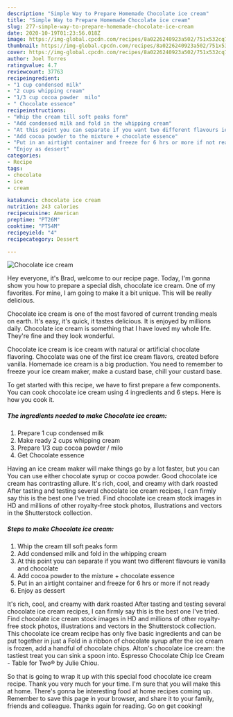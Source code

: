 ```yaml
---
description: "Simple Way to Prepare Homemade Chocolate ice cream"
title: "Simple Way to Prepare Homemade Chocolate ice cream"
slug: 277-simple-way-to-prepare-homemade-chocolate-ice-cream
date: 2020-10-19T01:23:56.018Z
image: https://img-global.cpcdn.com/recipes/8a0226240923a502/751x532cq70/chocolate-ice-cream-recipe-main-photo.jpg
thumbnail: https://img-global.cpcdn.com/recipes/8a0226240923a502/751x532cq70/chocolate-ice-cream-recipe-main-photo.jpg
cover: https://img-global.cpcdn.com/recipes/8a0226240923a502/751x532cq70/chocolate-ice-cream-recipe-main-photo.jpg
author: Joel Torres
ratingvalue: 4.7
reviewcount: 37763
recipeingredient:
- "1 cup condensed milk"
- "2 cups whipping cream"
- "1/3 cup cocoa powder  milo"
- " Chocolate essence"
recipeinstructions:
- "Whip the cream till soft peaks form"
- "Add condensed milk and fold in the whipping cream"
- "At this point you can separate if you want two different flavours ie vanilla and chocolate"
- "Add cocoa powder to the mixture + chocolate essence"
- "Put in an airtight container and freeze for 6 hrs or more if not ready"
- "Enjoy as dessert"
categories:
- Recipe
tags:
- chocolate
- ice
- cream

katakunci: chocolate ice cream 
nutrition: 243 calories
recipecuisine: American
preptime: "PT26M"
cooktime: "PT54M"
recipeyield: "4"
recipecategory: Dessert

---
```



![Chocolate ice cream](https://img-global.cpcdn.com/recipes/8a0226240923a502/751x532cq70/chocolate-ice-cream-recipe-main-photo.jpg)

Hey everyone, it's Brad, welcome to our recipe page. Today, I'm gonna show you how to prepare a special dish, chocolate ice cream. One of my favorites. For mine, I am going to make it a bit unique. This will be really delicious.

Chocolate ice cream is one of the most favored of current trending meals on earth. It's easy, it's quick, it tastes delicious. It is enjoyed by millions daily. Chocolate ice cream is something that I have loved my whole life. They're fine and they look wonderful.

Chocolate ice cream is ice cream with natural or artificial chocolate flavoring. Chocolate was one of the first ice cream flavors, created before vanilla. Homemade ice cream is a big production. You need to remember to freeze your ice cream maker, make a custard base, chill your custard base.


To get started with this recipe, we have to first prepare a few components. You can cook chocolate ice cream using 4 ingredients and 6 steps. Here is how you cook it.

<!--inarticleads1-->

##### The ingredients needed to make Chocolate ice cream:

1. Prepare 1 cup condensed milk
1. Make ready 2 cups whipping cream
1. Prepare 1/3 cup cocoa powder / milo
1. Get  Chocolate essence


Having an ice cream maker will make things go by a lot faster, but you can You can use either chocolate syrup or cocoa powder. Good chocolate ice cream has contrasting allure. It&#39;s rich, cool, and creamy with dark roasted After tasting and testing several chocolate ice cream recipes, I can firmly say this is the best one I&#39;ve tried. Find chocolate ice cream stock images in HD and millions of other royalty-free stock photos, illustrations and vectors in the Shutterstock collection. 

<!--inarticleads2-->

##### Steps to make Chocolate ice cream:

1. Whip the cream till soft peaks form
1. Add condensed milk and fold in the whipping cream
1. At this point you can separate if you want two different flavours ie vanilla and chocolate
1. Add cocoa powder to the mixture + chocolate essence
1. Put in an airtight container and freeze for 6 hrs or more if not ready
1. Enjoy as dessert


It&#39;s rich, cool, and creamy with dark roasted After tasting and testing several chocolate ice cream recipes, I can firmly say this is the best one I&#39;ve tried. Find chocolate ice cream stock images in HD and millions of other royalty-free stock photos, illustrations and vectors in the Shutterstock collection. This chocolate ice cream recipe has only five basic ingredients and can be put together in just a Fold in a ribbon of chocolate syrup after the ice cream is frozen, add a handful of chocolate chips. Alton&#39;s chocolate ice cream: the tastiest treat you can sink a spoon into. Espresso Chocolate Chip Ice Cream - Table for Two® by Julie Chiou. 

So that is going to wrap it up with this special food chocolate ice cream recipe. Thank you very much for your time. I'm sure that you will make this at home. There's gonna be interesting food at home recipes coming up. Remember to save this page in your browser, and share it to your family, friends and colleague. Thanks again for reading. Go on get cooking!
